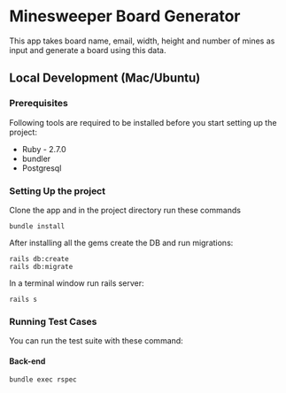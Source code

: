 # Minesweeper Board Generator
This app takes board name, email, width, height and number of mines as input and generate a board using this data.

## Local Development (Mac/Ubuntu)

### Prerequisites

Following tools are required to be installed before you start setting up the project:
* Ruby - 2.7.0
* bundler
* Postgresql

### Setting Up the project

Clone the app and in the project directory run these commands

```
bundle install
```

After installing all the gems create the DB and run migrations:

```
rails db:create
rails db:migrate
```

In a terminal window run rails server:

```
rails s
```

### Running Test Cases

You can run the test suite with these command:

#### Back-end
```
bundle exec rspec
```
